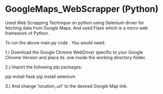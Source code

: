 # GoogleMaps_WebScrapper (Python)

Used Web Scrapping Technique on python using Selenium driver for fetching data from Google Maps. And used Flask which is a micro web framework of Python.

To run the above main.py code . You would need:

1.) Download the Google Chrome WebDriver specific to your Google Chrome Version and place its .exe inside the working directory folder.

2.) Import the following pip packages:

pip install flask
pip install selenium

3.) And change 'location_url' to the desired Google Map link.
